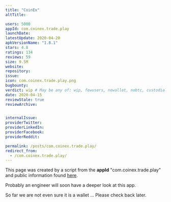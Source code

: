 ```yaml
---
title: "CoinEx"
altTitle: 

users: 5000
appId: com.coinex.trade.play
launchDate: 
latestUpdate: 2020-04-20
apkVersionName: "1.8.1"
stars: 4.8
ratings: 134
reviews: 59
size: 9.5M
website: 
repository: 
issue: 
icon: com.coinex.trade.play.png
bugbounty: 
verdict: wip # May be any of: wip, fewusers, nowallet, nobtc, custodial, nosource, nonverifiable, verifiable, bounty, defunct
date: 2020-04-15
reviewStale: true
reviewArchive:


internalIssue: 
providerTwitter: 
providerLinkedIn: 
providerFacebook: 
providerReddit: 

permalink: /posts/com.coinex.trade.play/
redirect_from:
  - /com.coinex.trade.play/
---
```



This page was created by a script from the **appId** "com.coinex.trade.play" and public
information found
[here](https://play.google.com/store/apps/details?id=com.coinex.trade.play).

Probably an engineer will soon have a deeper look at this app.

So far we are not even sure it is a wallet ... Please check back later.